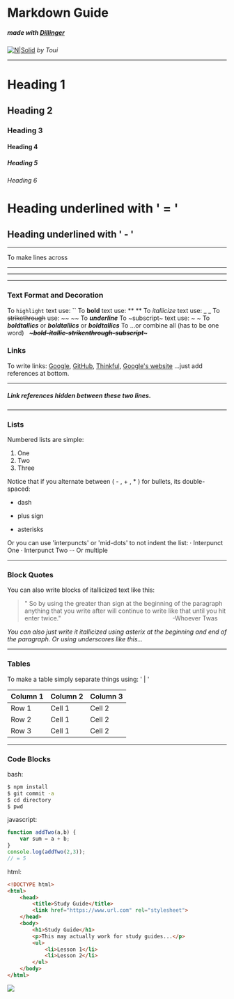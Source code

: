 Markdown Guide
===
##### _made with [Dillinger]_

[Dillinger]: www.dillinger.io

[![N|Solid](https://image.ibb.co/evFeNb/southpark_ian.png)](https://imgbb.com/)
_by Toui_
___

# Heading 1
## Heading 2
### Heading 3
#### Heading 4
##### Heading 5
###### Heading 6


Heading underlined with ' = '
===
Heading underlined with ' - '
---
__________________
To make lines across
___
***
---
### Text Format and Decoration
To `highlight` text use: ``
To **bold** text use: ** **
To _itallicize_ text use: _ _
To ~~strikethrough~~ use: ~~ ~~
To ___underline___
To ~subscript~ text use: ~ ~
To **_boldtallics_** or ___boldtallics___ or ***boldtallics***
To 
...or combine all (has to be one word) &nbsp; _**~~~bold-itallic-strikenthrough-subscript~~~**_

### Links
To write links: [Google], [GitHub], [Thinkful](https://www.thinkful.com), [Google's website][Google] ...just add references at bottom.
___
##### Link references hidden between these two lines.

 [GitHub]: <https://github.com/>
 [Google]: <http://www.Google.com>
___
### Lists
Numbered lists are simple:
1. One
2. Two
3. Three

Notice that if you alternate between ( - , + , * ) for bullets, its double-spaced:
  - dash
  + plus sign
  * asterisks

Or you can use 'interpuncts' or 'mid-dots' to not indent the list:
&middot; Interpunct One
&middot; Interpunct Two
&middot;&middot;&middot; Or multiple

___

### Block Quotes
You can also write blocks of itallicized text like this:
> " So by using the greater than sign at the beginning of the paragraph
anything that you write after will continue to write like that until
you hit enter twice."
&emsp;&emsp;&emsp;&emsp;&emsp;&emsp;&emsp;&emsp;&emsp;&emsp;&emsp;&emsp;&emsp;&emsp;&emsp;&emsp;&emsp;&emsp;-Whoever Twas

*You can also just write it itallicized using asterix at the beginning
and end of the paragraph.*
_Or using underscores like this..._

___

### Tables

To make a table simply separate things using:  ' | '

| Column 1 | Column 2 | Column 3
| - | - | - 
| Row 1 | Cell 1 | Cell 2
| Row 2 | Cell 1 | Cell 2
| Row 3 | Cell 1 | Cell 2
___

### Code Blocks
 bash:
```sh
$ npm install
$ git commit -a
$ cd directory
$ pwd 
```
javascript:
```javascript
function addTwo(a,b) {
    var sum = a + b;
}
console.log(addTwo(2,3));
// = 5
```
html:
```html
<!DOCTYPE html>
<html>
    <head>
        <title>Study Guide</title>
        <link href="https://www.url.com" rel="stylesheet">
    </head>
    <body>
        <h1>Study Guide</h1>
        <p>This may actually work for study guides...</p>
        <ul>
            <li>Lesson 1</li>
            <li>Lesson 2</li>
        </ul>
    </body>
</html>
```

[![](https://i.ytimg.com/vi/hpAJMSS8pvs/hqdefault.jpg)](https://www.youtube.com/watch?v=hpAJMSS8pvs/target=_blank)



[//]: # (These are invisible references where you can add links.)

